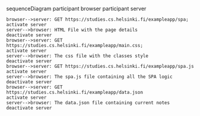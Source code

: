 sequenceDiagram
    participant browser
    participant server

    browser-->server: GET https://studies.cs.helsinki.fi/exampleapp/spa;
    activate server
    server-->browser: HTML File with the page details
    deactivate server
    browser-->server: GET https://studies.cs.helsinki.fi/exampleapp/main.css;
    activate server
    server-->browser: The css file with the classes style
    deactivate server
    browser-->server: GET https://studies.cs.helsinki.fi/exampleapp/spa.js
    activate server
    server-->browser: The spa.js file containing all the SPA logic
    deactivate server
    browser-->server: GET https://studies.cs.helsinki.fi/exampleapp/data.json
    activate server
    server-->browser: The data.json file containing current notes
    deactivate server